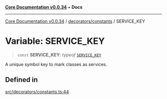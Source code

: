 [**Core Documentation v0.0.34**](../../../README.md) • **Docs**

***

[Core Documentation v0.0.34](../../../modules.md) / [decorators/constants](../README.md) / SERVICE\_KEY

# Variable: SERVICE\_KEY

> `const` **SERVICE\_KEY**: *typeof* [`SERVICE_KEY`](SERVICE_KEY.md)

A unique symbol key to mark classes as services.

## Defined in

[src/decorators/constants.ts:44](https://github.com/stonemjs/core/blob/805ab978d87a028eb5ea9c9da928beb091ec1971/src/decorators/constants.ts#L44)
